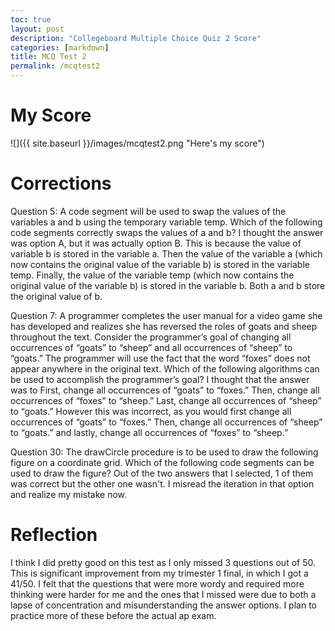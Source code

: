 ```yaml
---
toc: true
layout: post
description: "Collegeboard Multiple Choice Quiz 2 Score"
categories: [markdown]
title: MCQ Test 2
permalink: /mcqtest2
---
```


# My Score

![]({{ site.baseurl }}/images/mcqtest2.png "Here's my score")

# Corrections

Question 5: A code segment will be used to swap the values of the variables a and b using the temporary variable temp. Which of the following code segments correctly swaps the values of a and b? I thought the answer was option A, but it was actually option B. This is because the value of variable b is stored in the variable a. Then the value of the variable a (which now contains the original value of the variable b) is stored in the variable temp. Finally, the value of the variable temp (which now contains the original value of the variable b) is stored in the variable b. Both a and b store the original value of b. 

Question 7: A programmer completes the user manual for a video game she has developed and realizes she has reversed the roles of goats and sheep throughout the text. Consider the programmer’s goal of changing all occurrences of “goats” to “sheep” and all occurrences of “sheep” to “goats.” The programmer will use the fact that the word “foxes” does not appear anywhere in the original text. Which of the following algorithms can be used to accomplish the programmer’s goal? I thought that the answer was to First, change all occurrences of “goats” to “foxes.” Then, change all occurrences of “foxes” to “sheep.” Last, change all occurrences of “sheep” to “goats.” However this was incorrect, as you would first change all occurrences of “goats” to “foxes.” Then, change all occurrences of “sheep” to “goats.” and lastly, change all occurrences of “foxes” to “sheep.”

Question 30: The drawCircle procedure is to be used to draw the following figure on a coordinate grid. Which of the following code segments can be used to draw the figure? Out of the two answers that I selected, 1 of them was correct but the other one wasn't. I misread the iteration in that option and realize my mistake now.

# Reflection

I think I did pretty good on this test as I only missed 3 questions out of 50. This is significant improvement from my trimester 1 final, in which I got a 41/50. I felt that the questions that were more wordy and required more thinking were harder for me and the ones that I missed were due to both a lapse of concentration and misunderstanding the answer options. I plan to practice more of these before the actual ap exam. 